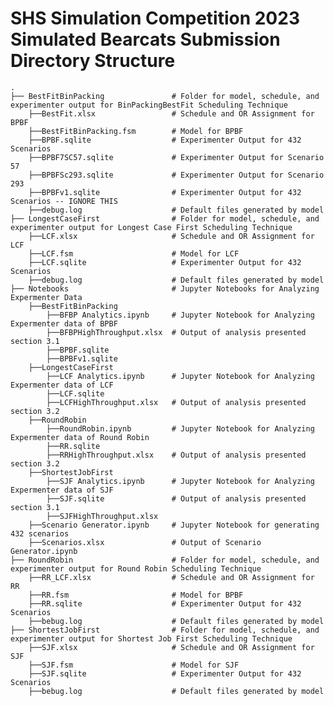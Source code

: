 # SHS Simulation Competition 2023 Simulated Bearcats Submission Directory Structure


    .
    ├── BestFitBinPacking               # Folder for model, schedule, and experimenter output for BinPackingBestFit Scheduling Technique
        ├──BestFit.xlsx                 # Schedule and OR Assignment for BPBF
        ├──BestFitBinPacking.fsm        # Model for BPBF
        ├──BPBF.sqlite                  # Experimenter Output for 432 Scenarios 
        ├──BPBF7SC57.sqlite             # Experimenter Output for Scenario 57
        ├──BPBFSc293.sqlite             # Experimenter Output for Scenario 293
        ├──BPBFv1.sqlite                # Experimenter Output for 432 Scenarios -- IGNORE THIS
        ├──debug.log                    # Default files generated by model
    ├── LongestCaseFirst                # Folder for model, schedule, and experimenter output for Longest Case First Scheduling Technique
        ├──LCF.xlsx                     # Schedule and OR Assignment for LCF
        ├──LCF.fsm                      # Model for LCF
        ├──LCF.sqlite                   # Experimenter Output for 432 Scenarios
        ├──debug.log                    # Default files generated by model
    ├── Notebooks                       # Jupyter Notebooks for Analyzing Expermenter Data
        ├──BestFitBinPacking
            ├──BFBP Analytics.ipynb     # Jupyter Notebook for Analyzing Expermenter data of BPBF
            ├──BFBPHighThroughput.xlsx  # Output of analysis presented section 3.1
            ├──BPBF.sqlite
            ├──BPBFv1.sqlite
        ├──LongestCaseFirst
            ├──LCF Analytics.ipynb      # Jupyter Notebook for Analyzing Expermenter data of LCF
            ├──LCF.sqlite
            ├──LCFHighThroughput.xlsx   # Output of analysis presented section 3.2
        ├──RoundRobin
            ├──RoundRobin.ipynb         # Jupyter Notebook for Analyzing Expermenter data of Round Robin 
            ├──RR.sqlite
            ├──RRHighThroughput.xlsx    # Output of analysis presented section 3.2
        ├──ShortestJobFirst
            ├──SJF Analytics.ipynb      # Jupyter Notebook for Analyzing Expermenter data of SJF
            ├──SJF.sqlite               # Output of analysis presented section 3.1
            ├──SJFHighThroughput.xlsx           
        ├──Scenario Generator.ipynb     # Jupyter Notebook for generating 432 scenarios
        ├──Scenarios.xlsx               # Output of Scenario Generator.ipynb
    ├── RoundRobin                      # Folder for model, schedule, and experimenter output for Round Robin Scheduling Technique
        ├──RR_LCF.xlsx                  # Schedule and OR Assignment for RR
        ├──RR.fsm                       # Model for BPBF
        ├──RR.sqlite                    # Experimenter Output for 432 Scenarios
        ├──bebug.log                    # Default files generated by model
    ├── ShortestJobFirst                # Folder for model, schedule, and experimenter output for Shortest Job First Scheduling Technique
        ├──SJF.xlsx                     # Schedule and OR Assignment for SJF
        ├──SJF.fsm                      # Model for SJF
        ├──SJF.sqlite                   # Experimenter Output for 432 Scenarios
        ├──bebug.log                    # Default files generated by model
